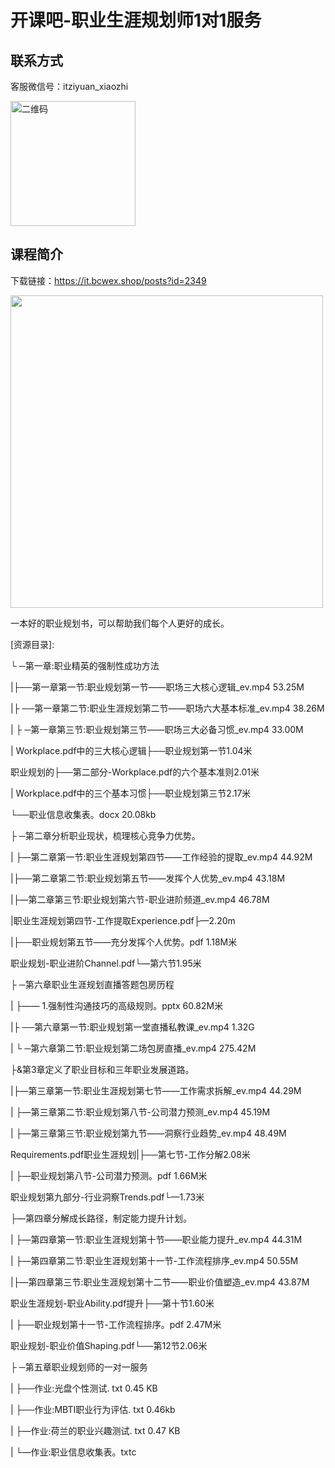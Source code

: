 # 开课吧-职业生涯规划师1对1服务

## 联系方式

客服微信号：itziyuan_xiaozhi

<img src="https://ziyuanyun.oss-cn-guangzhou.aliyuncs.com/common/20240614073449/666b82192834a.jpg" width="200" height="200" alt="二维码">

## 课程简介

下载链接：https://it.bcwex.shop/posts?id=2349

<img src="https://ziyuanyun.oss-cn-guangzhou.aliyuncs.com/yun/20240515183843/664490b3946df.jpg" width="500" alt="">

  

 一本好的职业规划书，可以帮助我们每个人更好的成长。

 [资源目录]:

 └ ─第一章:职业精英的强制性成功方法

 |├──第一章第一节:职业规划第一节——职场三大核心逻辑_ev.mp4 53.25M

 |├ ──第一章第二节:职业生涯规划第二节——职场六大基本标准_ev.mp4 38.26M

 | ├ ─第一章第三节:职业规划第三节——职场三大必备习惯_ev.mp4 33.00M

 | Workplace.pdf中的三大核心逻辑├──职业规划第一节1.04米

 职业规划的├──第二部分-Workplace.pdf的六个基本准则2.01米

 | Workplace.pdf中的三个基本习惯├──职业规划第三节2.17米

 └──职业信息收集表。docx 20.08kb

 ├ ─第二章分析职业现状，梳理核心竞争力优势。

 | ├—第二章第一节:职业生涯规划第四节——工作经验的提取_ev.mp4 44.92M

 |├──第二章第二节:职业规划第五节——发挥个人优势_ev.mp4 43.18M

 |├—第二章第三节:职业规划第六节-职业进阶频道_ev.mp4 46.78M

 |职业生涯规划第四节-工作提取Experience.pdf├—2.20m

 |├──职业规划第五节——充分发挥个人优势。pdf 1.18M米

 职业规划-职业进阶Channel.pdf└—第六节1.95米

 ├ ─第六章职业生涯规划直播答题包房历程

 | ├—— 1.强制性沟通技巧的高级规则。pptx 60.82M米

 |├ ──第六章第一节:职业规划第一堂直播私教课_ev.mp4 1.32G

 | └ ─第六章第二节:职业规划第二场包房直播_ev.mp4 275.42M

 ├&amp;第3章定义了职业目标和三年职业发展道路。

 |├—第三章第一节:职业生涯规划第七节——工作需求拆解_ev.mp4 44.29M

 | ├—第三章第二节:职业规划第八节-公司潜力预测_ev.mp4 45.19M

 | ├—第三章第三节:职业规划第九节——洞察行业趋势_ev.mp4 48.49M

 Requirements.pdf职业生涯规划|├──第七节-工作分解2.08米

 | ├—职业规划第八节-公司潜力预测。pdf 1.66M米

 职业规划第九部分-行业洞察Trends.pdf└—1.73米

 ├—第四章分解成长路径，制定能力提升计划。

 | ├—第四章第一节:职业生涯规划第十节——职业能力提升_ev.mp4 44.31M

 | ├—第四章第二节:职业生涯规划第十一节-工作流程排序_ev.mp4 50.55M

 |├—第四章第三节:职业生涯规划第十二节——职业价值塑造_ev.mp4 43.87M

 职业生涯规划-职业Ability.pdf提升├──第十节1.60米

 | ├──职业规划第十一节-工作流程排序。pdf 2.47M米

 职业规划-职业价值Shaping.pdf└──第12节2.06米

 ├ ─第五章职业规划师的一对一服务

 | ├──作业:光盘个性测试. txt 0.45 KB

 | ├──作业:MBTI职业行为评估. txt 0.46kb

 | ├—作业:荷兰的职业兴趣测试. txt 0.47 KB

 | └—作业:职业信息收集表。txtc

  